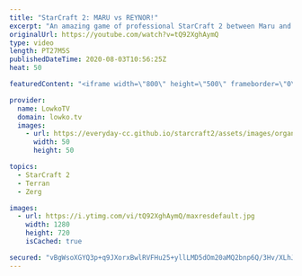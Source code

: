```yaml
---
title: "StarCraft 2: MARU vs REYNOR!"
excerpt: "An amazing game of professional StarCraft 2 between Maru and Reynor. Epic moments and mistakes by both players. This is certainly one of the highest level games of Zerg versus Terran that has recently been played.  Get more videos & support my work: http://www.patreon.com/lowkotv  My second channel:"
originalUrl: https://youtube.com/watch?v=tQ92XghAymQ
type: video
length: PT27M5S
publishedDateTime: 2020-08-03T10:56:25Z
heat: 50

featuredContent: "<iframe width=\"800\" height=\"500\" frameborder=\"0\" src=\"https://www.youtube.com/embed/tQ92XghAymQ\" allow=\"accelerometer; autoplay; encrypted-media; gyroscope; picture-in-picture\" allowfullscreen></iframe>"

provider:
  name: LowkoTV
  domain: lowko.tv
  images:
    - url: https://everyday-cc.github.io/starcraft2/assets/images/organizations/lowko.tv-50x50.jpg
      width: 50
      height: 50

topics:
  - StarCraft 2
  - Terran
  - Zerg

images:
  - url: https://i.ytimg.com/vi/tQ92XghAymQ/maxresdefault.jpg
    width: 1280
    height: 720
    isCached: true

secured: "vBgWsoXGYQ3p+q9JXorxBwlRVFHu25+yllLMD5dOm20aMQ2bnp6Q/3Hv/XLhJp3A3EKo/70x0weGEMPhsuyhZkVlV/PdokIl7vimHD+Rp3VZOPt9DNOc/WU0ZLREI2lx0vXrNc4Fff8ZmXx35NTPHchAGCGI9RZzf0487Ha8vX6Rr+W6o0njgkIt1w8eOhJTBwE8FItIyMHsmNQWGgMwNmKCy5UGGB10nd1lnCLQbmjCA0lqWY9Sq1fIxBHhhtX92jC37AcJbbZv87+qWgFRN1qPg8JnGd3V0IvGCAPv0zPLovu/h+1+lN1JxtcuZwKHeCf/Fxxq0OyLUA00q7g2RjmovZSb6ZRbPyUiy28Vv8JWosFPpY0mvoryLF7scNv1jb9wFZ4DJHguGBLzEHT+3IuWorp5KrdfbJHZlm6SeZpYv2T7sPjXzl3HQ49ryaie;4iFGci48pk+F1afVFCVgZQ=="
---
```


